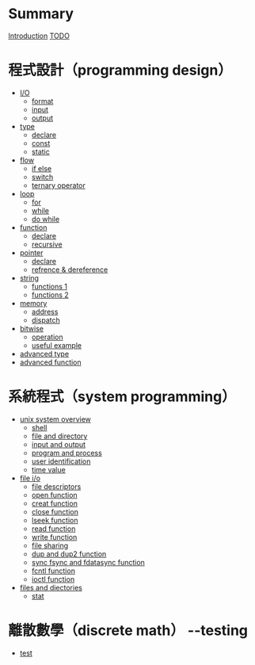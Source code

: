 # Summary

[Introduction](./intro.md)
[TODO](./todo.md)

# 程式設計（programming design）

- [I/O](./programming-design/ch1_0.md)
  - [format](./programming-design/ch1_1.md)
  - [input](./programming-design/ch1_2.md)
  - [output](./programming-design/ch1_3.md)
- [type](./programming-design/ch2_0.md)
  - [declare](./programming-design/ch2_1.md)
  - [const](./programming-design/ch2_2.md)
  - [static](./programming-design/ch2_3.md)
- [flow](./programming-design/ch3_0.md)
  - [if else](./programming-design/ch3_1.md)
  - [switch](./programming-design/ch3_2.md)
  - [ternary operator](./programming-design/ch3_3.md)
- [loop](./programming-design/ch4_0.md)
  - [for](./programming-design/ch4_1.md)
  - [while](./programming-design/ch4_2.md)
  - [do while](./programming-design/ch4_3.md)
- [function](./programming-design/ch5_0.md)
  - [declare](./programming-design/ch5_1.md)
  - [recursive](./programming-design/ch5_2.md)
- [pointer](./programming-design/ch6_0.md)
  - [declare](./programming-design/ch6_1.md)
  - [refrence & dereference](./programming-design/ch6_2.md)
- [string]()
  - [functions 1]()
  - [functions 2]()
- [memory]()
  - [address]()
  - [dispatch]()
- [bitwise]()
  - [operation]()
  - [useful example]()
- [advanced type]()
- [advanced function]()

# 系統程式（system programming）

- [unix system overview](./system-programming/ch1_0.md)
  - [shell](./system-programming/ch1_1.md)
  - [file and directory](./system-programming/ch1_2.md)
  - [input and output](./system-programming/ch1_3.md)
  - [program and process](./system-programming/ch1_4.md)
  - [user identification](./system-programming/ch1_5.md)
  - [time value](./system-programming/ch1_6.md)
  <!-- - [some commands](./system-programming/ch1_4.md) -->
- [file i/o](./system-programming/ch3_0.md)
  - [file descriptors](./system-programming/ch3_1.md)
  - [open function](./system-programming/ch3_2.md)
  - [creat function](./system-programming/ch3_3.md)
  - [close function](./system-programming/ch3_4.md)
  - [lseek function](./system-programming/ch3_5.md)
  - [read function](./system-programming/ch3_6.md)
  - [write function](./system-programming/ch3_7.md)
  - [file sharing](./system-programming/ch3_8.md)
  - [dup and dup2 function](./system-programming/ch3_9.md)
  - [sync fsync and fdatasync function](./system-programming/ch3_10.md)
  - [fcntl function](./system-programming/ch3_11.md)
  - [ioctl function](./system-programming/ch3_12.md)
- [files and diectories](./system-programming/ch4_0.md)
  - [stat]()

# 離散數學（discrete math） --testing

- [test](./discrete_mathmatics/chapter_1.md)
